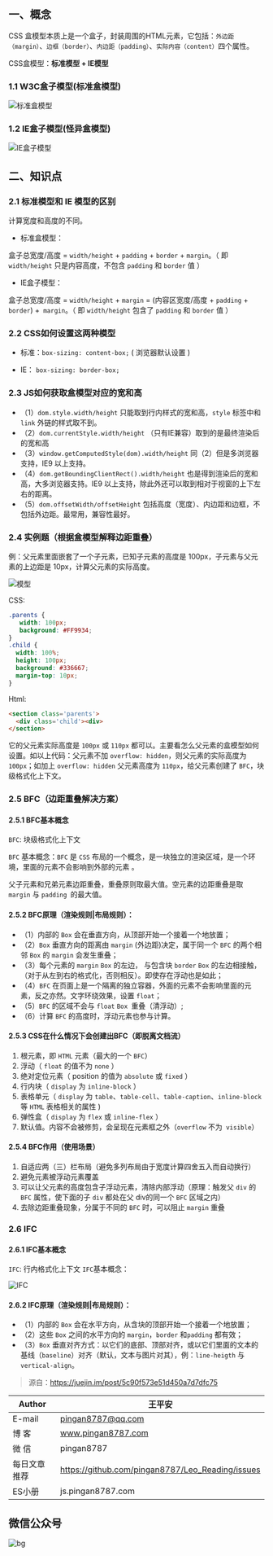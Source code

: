 ## 一、概念

CSS 盒模型本质上是一个盒子，封装周围的HTML元素，它包括：`外边距（margin）`、`边框（border）`、`内边距（padding）`、`实际内容（content）`四个属性。

CSS盒模型：**标准模型 + IE模型**

### 1.1 W3C盒子模型(标准盒模型)

![标准盒模型](http://images.pingan8787.com/20190822box02.jpeg)

### 1.2 IE盒子模型(怪异盒模型)
![IE盒子模型](http://images.pingan8787.com/20190822box01.jpeg)


## 二、知识点

### 2.1 标准模型和 IE 模型的区别

计算宽度和高度的不同。

* 标准盒模型：

盒子总宽度/高度 = `width/height` + `padding` + `border` + `margin`。（ 即 `width/height` 只是内容高度，不包含 `padding` 和 `border` 值 ）

* IE盒子模型：

盒子总宽度/高度 = `width/height` + `margin` = (内容区宽度/高度 + `padding` + `border`) +` margin`。（ 即 `width/height` 包含了 `padding` 和 `border` 值 ）

### 2.2 CSS如何设置这两种模型

* 标准：`box-sizing: content-box;` ( 浏览器默认设置 )

* IE： `box-sizing: border-box;`

### 2.3 JS如何获取盒模型对应的宽和高
* （1）`dom.style.width/height` 只能取到行内样式的宽和高，`style` 标签中和 `link` 外链的样式取不到。
* （2）`dom.currentStyle.width/height` （只有IE兼容）取到的是最终渲染后的宽和高
* （3）`window.getComputedStyle(dom).width/height` 同（2）但是多浏览器支持，IE9 以上支持。
* （4）`dom.getBoundingClientRect().width/height` 也是得到渲染后的宽和高，大多浏览器支持。IE9 以上支持，除此外还可以取到相对于视窗的上下左右的距离。
* （5）`dom.offsetWidth/offsetHeight` 包括高度（宽度）、内边距和边框，不包括外边距。最常用，兼容性最好。

### 2.4 实例题（根据盒模型解释边距重叠）
例：父元素里面嵌套了一个子元素，已知子元素的高度是 100px，子元素与父元素的上边距是 10px，计算父元素的实际高度。

![模型](http://images.pingan8787.com/20190822box04.jpeg)

CSS:
```css
.parents {
   width: 100px;
   background: #FF9934;
}
.child {
  width: 100%;
  height: 100px;
  background: #336667;
  margin-top: 10px;
}

```

Html:
```html
<section class='parents'>
  <div class='child'><div>
</section>
```

它的父元素实际高度是 `100px` 或 `110px` 都可以。主要看怎么父元素的盒模型如何设置。如以上代码：父元素不加 `overflow: hidden`，则父元素的实际高度为 `100px`；如加上 `overflow: hidden` 父元素高度为 `110px`，给父元素创建了 `BFC`，块级格式化上下文。


### 2.5 BFC（边距重叠解决方案）

#### 2.5.1 BFC基本概念

`BFC`: 块级格式化上下文

`BFC` 基本概念：`BFC` 是 `CSS` 布局的一个概念，是一块独立的渲染区域，是一个环境，里面的元素不会影响到外部的元素 。

父子元素和兄弟元素边距重叠，重叠原则取最大值。空元素的边距重叠是取 `margin` 与 `padding `的最大值。

#### 2.5.2 BFC原理（渲染规则|布局规则）：
* （1）内部的 `Box` 会在垂直方向，从顶部开始一个接着一个地放置；
* （2）`Box` 垂直方向的距离由 `margin` (外边距)决定，属于同一个 `BFC` 的两个相邻 `Box` 的 `margin` 会发生重叠；
* （3）每个元素的 `margin` `Box` 的左边， 与包含块 `border` `Box` 的左边相接触，（对于从左到右的格式化，否则相反）。即使存在浮动也是如此；
* （4）`BFC` 在页面上是一个隔离的独立容器，外面的元素不会影响里面的元素，反之亦然。文字环绕效果，设置 `float`；
* （5）`BFC` 的区域不会与 `float` `Box `重叠（清浮动）;
* （6）计算 `BFC` 的高度时，浮动元素也参与计算。

#### 2.5.3 CSS在什么情况下会创建出BFC（即脱离文档流）

1. 根元素，即 `HTML` 元素（最大的一个 `BFC`）
2. 浮动（ `float` 的值不为 `none` ）
3. 绝对定位元素（ position 的值为 `absolute` 或 `fixed` ）
4. 行内块（ `display` 为 `inline-block` ）
5. 表格单元（ `display` 为 `table`、`table-cell`、`table-caption`、`inline-block` 等 `HTML` 表格相关的属性 )
6. 弹性盒（ `display` 为 `flex` 或 `inline-flex` ）
7. 默认值。内容不会被修剪，会呈现在元素框之外（`overflow` 不为` visible`）

#### 2.5.4 BFC作用（使用场景）

1. 自适应两（三）栏布局（避免多列布局由于宽度计算四舍五入而自动换行）
2. 避免元素被浮动元素覆盖
3. 可以让父元素的高度包含子浮动元素，清除内部浮动（原理：触发父 `div` 的 `BFC` 属性，使下面的子 `div` 都处在父 div的同一个 `BFC` 区域之内）
4. 去除边距重叠现象，分属于不同的 `BFC` 时，可以阻止 `margin` 重叠

### 2.6 IFC
#### 2.6.1 IFC基本概念
`IFC`: 行内格式化上下文
`IFC`基本概念：

![IFC](http://images.pingan8787.com/20190822box03.jpeg)


#### 2.6.2 IFC原理（渲染规则|布局规则）：
* （1）内部的 `Box` 会在水平方向，从含块的顶部开始一个接着一个地放置；
* （2）这些 `Box` 之间的水平方向的 `margin`，`border` 和`padding` 都有效；
* （3）`Box` 垂直对齐方式：以它们的底部、顶部对齐，或以它们里面的文本的基线（`baseline`）对齐（默认，文本与图片对其），例：`line-heigth` 与 `vertical-align`。


> 源自：https://juejin.im/post/5c90f573e51d450a7d7dfc75



|Author|王平安|
|---|---|
|E-mail|pingan8787@qq.com|
|博  客|www.pingan8787.com|
|微  信|pingan8787|
|每日文章推荐|https://github.com/pingan8787/Leo_Reading/issues|
|ES小册|js.pingan8787.com|

## 微信公众号
![bg](http://images.pingan8787.com/2019_07_12guild_page.png)  